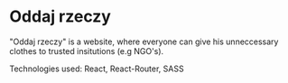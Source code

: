 # Oddaj rzeczy

"Oddaj rzeczy" is a website, where everyone can give his unneccessary clothes to trusted insitutions (e.g NGO's).

Technologies used: React, React-Router, SASS
